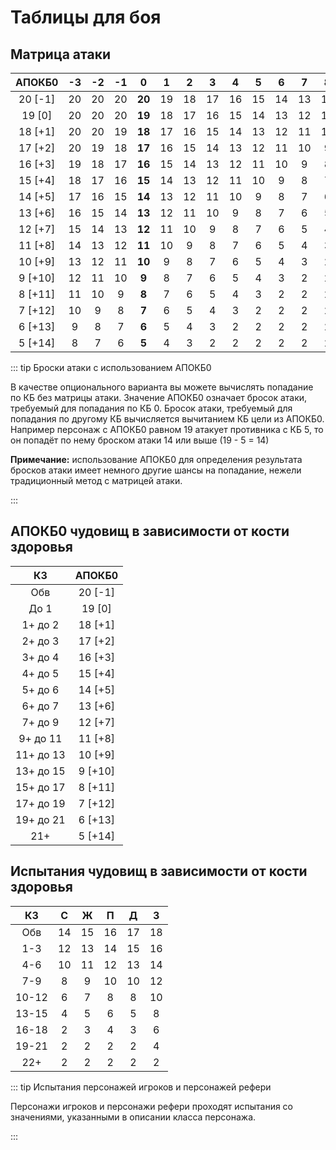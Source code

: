 # Таблицы для боя

## Матрица атаки

| АПОКБ0  | -3  | -2  | -1  |   0    |  1  |  2  |  3  |  4  |  5  |  6  |  7  |  8  |  9  |
| :-----: | :-: | :-: | :-: | :----: | :-: | :-: | :-: | :-: | :-: | :-: | :-: | :-: | :-: |
| 20 [-1] | 20  | 20  | 20  | **20** | 19  | 18  | 17  | 16  | 15  | 14  | 13  | 12  | 11  |
| 19 [0]  | 20  | 20  | 20  | **19** | 18  | 17  | 16  | 15  | 14  | 13  | 12  | 11  | 10  |
| 18 [+1] | 20  | 20  | 19  | **18** | 17  | 16  | 15  | 14  | 13  | 12  | 11  | 10  |  9  |
| 17 [+2] | 20  | 19  | 18  | **17** | 16  | 15  | 14  | 13  | 12  | 11  | 10  |  9  |  8  |
| 16 [+3] | 19  | 18  | 17  | **16** | 15  | 14  | 13  | 12  | 11  | 10  |  9  |  8  |  7  |
| 15 [+4] | 18  | 17  | 16  | **15** | 14  | 13  | 12  | 11  | 10  |  9  |  8  |  7  |  6  |
| 14 [+5] | 17  | 16  | 15  | **14** | 13  | 12  | 11  | 10  |  9  |  8  |  7  |  6  |  5  |
| 13 [+6] | 16  | 15  | 14  | **13** | 12  | 11  | 10  |  9  |  8  |  7  |  6  |  5  |  4  |
| 12 [+7] | 15  | 14  | 13  | **12** | 11  | 10  |  9  |  8  |  7  |  6  |  5  |  4  |  3  |
| 11 [+8] | 14  | 13  | 12  | **11** | 10  |  9  |  8  |  7  |  6  |  5  |  4  |  3  |  2  |
| 10 [+9] | 13  | 12  | 11  | **10** |  9  |  8  |  7  |  6  |  5  |  4  |  3  |  2  |  2  |
| 9 [+10] | 12  | 11  | 10  | **9**  |  8  |  7  |  6  |  5  |  4  |  3  |  2  |  2  |  2  |
| 8 [+11] | 11  | 10  |  9  | **8**  |  7  |  6  |  5  |  4  |  3  |  2  |  2  |  2  |  2  |
| 7 [+12] | 10  |  9  |  8  | **7**  |  6  |  5  |  4  |  3  |  2  |  2  |  2  |  2  |  2  |
| 6 [+13] |  9  |  8  |  7  | **6**  |  5  |  4  |  3  |  2  |  2  |  2  |  2  |  2  |  2  |
| 5 [+14] |  8  |  7  |  6  | **5**  |  4  |  3  |  2  |  2  |  2  |  2  |  2  |  2  |  2  |

::: tip Броски атаки с использованием АПОКБ0

В качестве опционального варианта вы можете вычислять попадание по КБ без матрицы атаки. Значение АПОКБ0 означает бросок атаки, требуемый для попадания по КБ 0. Бросок атаки, требуемый для попадания по другому КБ вычисляется вычитанием КБ цели из АПОКБ0. Например персонаж с АПОКБ0 равном 19 атакует противника с КБ 5, то он попадёт по нему броском атаки 14 или выше (19 - 5 = 14)

**Примечание:** использование АПОКБ0 для определения результата бросков атаки имеет немного другие шансы на попадание, нежели традиционный метод с матрицей атаки.

:::

## АПОКБ0 чудовищ в зависимости от кости здоровья

|    КЗ     | АПОКБ0  |
| :-------: | :-----: |
|    Обв    | 20 [-1] |
|   До 1    | 19 [0]  |
|  1+ до 2  | 18 [+1] |
|  2+ до 3  | 17 [+2] |
|  3+ до 4  | 16 [+3] |
|  4+ до 5  | 15 [+4] |
|  5+ до 6  | 14 [+5] |
|  6+ до 7  | 13 [+6] |
|  7+ до 9  | 12 [+7] |
| 9+ до 11  | 11 [+8] |
| 11+ до 13 | 10 [+9] |
| 13+ до 15 | 9 [+10] |
| 15+ до 17 | 8 [+11] |
| 17+ до 19 | 7 [+12] |
| 19+ до 21 | 6 [+13] |
|    21+    | 5 [+14] |

## Испытания чудовищ в зависимости от кости здоровья

|  КЗ   |  С  |  Ж  |  П  |  Д  |  З  |
| :---: | :-: | :-: | :-: | :-: | :-: |
|  Обв  | 14  | 15  | 16  | 17  | 18  |
|  1-3  | 12  | 13  | 14  | 15  | 16  |
|  4-6  | 10  | 11  | 12  | 13  | 14  |
|  7-9  |  8  |  9  | 10  | 10  | 12  |
| 10-12 |  6  |  7  |  8  |  8  | 10  |
| 13-15 |  4  |  5  |  6  |  5  |  8  |
| 16-18 |  2  |  3  |  4  |  3  |  6  |
| 19-21 |  2  |  2  |  2  |  2  |  4  |
|  22+  |  2  |  2  |  2  |  2  |  2  |

::: tip Испытания персонажей игроков и персонажей рефери

Персонажи игроков и персонажи рефери проходят испытания со значениями, указанными в описании класса персонажа.

:::
